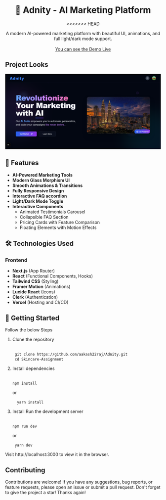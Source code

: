 <div align="center" id='readme-top'>
  
  <h1 align="center">🌿 Adnity - AI Marketing Platform</h1>

<<<<<<< HEAD
  <p align="center">
   A modern AI-powered marketing platform with beautiful UI, animations, and full light/dark mode support.
    <br />   
    <br />
    <a href="https://adnity.vercel.app">You can see the Demo Live</a>
  </p>
</div>

## Project Looks

![Adnity Banner](public/banner.png) 


## 🚀 Features

- **AI-Powered Marketing Tools**
- **Modern Glass Morphism UI**
- **Smooth Animations & Transitions**
- **Fully Responsive Design**
- **Interactive FAQ accordion**
- **Light/Dark Mode Toggle**
- **Interactive Components**
  - Animated Testimonials Carousel
  - Collapsible FAQ Section
  - Pricing Cards with Feature Comparison
  - Floating Elements with Motion Effects

## 🛠 Technologies Used

### Frontend
- **Next.js** (App Router)
- **React** (Functional Components, Hooks)
- **Tailwind CSS** (Styling)
- **Framer Motion** (Animations)
- **Lucide React** (Icons)
- **Clerk** (Authentication)
- **Vercel** (Hosting and CI/CD)


## 🚀 Getting Started
Follow the below Steps

<ol>
  <li>
   Clone the repository
    <br><br>

     git clone https://github.com/aakash22raj/Adnity.git
     cd Skincare-Assignment
     
  </li>
  
  <li>Install dependencies 
    <br><br>
    
    npm install
    
  or
  ```
    yarn install
  ```
    
  </li>

   <li>Install Run the development server
    <br><br>
    
    npm run dev
    
  or
  ```
   yarn dev
  ```
    
  </li>
</ol>

Visit http://localhost:3000 to view it in the browser.



## Contributing

Contributions are welcome! If you have any suggestions, bug reports, or feature requests, please open an issue or submit a pull request. 
Don't forget to give the project a star! Thanks again!

